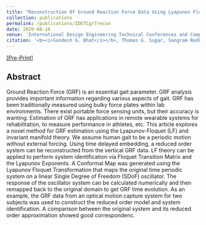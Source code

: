 ```yaml
---
title: "Reconstruction Of Ground Reaction Force Data Using Lyapunov Floquet Theory And Invariant Manifold Theory (accepted; unpublished)"
collection: publications
permalink: /publications/IDETCgrfrecon
date: 2020-08-16
venue: 'International Design Engineering Technical Conferences and Computers and Information in Engineering Conference'
citation: '<b><i>Sandesh G. Bhat</i></b>, Thomas G. Sugar, Sangram Redkar.'
---
```


[[Pre-Print]](http://mrsandeshbhat.github.io/files/grf_recon.pdf)

## Abstract
Ground Reaction Force (GRF) is an essential gait parameter. GRF analysis provides important information regarding various aspects of gait. GRF has been traditionally measured using bulky force plates within lab environments. There exist portable force sensing units, but their accuracy is wanting. Estimation of GRF has applications in remote wearable systems for rehabilitation, to measure performance in athletes, etc. This article explores a novel method for GRF estimation using the Lyapunov-Floquet (LF) and invariant manifold theory. We assume human gait to be a periodic motion without external forcing. Using time delayed embedding, a reduced order system can be reconstructed from the vertical GRF data. LF theory can be applied to perform system identification via Floquet Transition Matrix and the Lyapunov Exponents. A Conformal Map was generated using the Lyapunov Floquet Transformation that maps the original time periodic system on a linear Single Degree of Freedom (SDoF) oscillator. The response of the oscillator system can be calculated numerically and then remapped back to the original domain to get GRF time evolution.  As an example, the GRF data from an optical motion capture system for two subjects was used to construct the reduced order model and system identification. A comparison between the original system and its reduced order approximation showed good correspondenc.